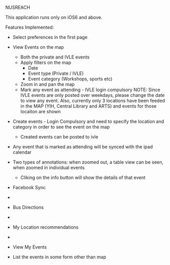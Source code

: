 NUSREACH

This application runs only on iOS6 and above.

Features Implemented:
- Select preferences in the first page
- View Events on the map
  - Both the private and IVLE events
  - Apply filters on the map
    - Date
    - Event type (Private / IVLE)
    - Event category (Workshops, sports etc)
  - Zoom in and pan the map
  - Mark any event as attending - IVLE login compulsory
NOTE: Since IVLE events are only posted over weekdays, please change the date to view any event. 
Also, currently only 3 locations have been feeded in the MAP (YIH, Central Library and ARTS) and events for those locaiton are shown

- Create events - Login Compulsory and need to specify the location and category in order to see the event on the map
  - Created events can be posted to ivle 
- Any event that is marked as attending will be synced with the ipad calendar
- Two types of annotations: when zoomed out, a table view can be seen, when zoomed in individual events
  - Cliking on the info button will show the details of that event 

- Facebook Sync
- 
- Bus Directions
- 
- My Location recommendations
- 
- View My Events

- List the events in some form other than map

